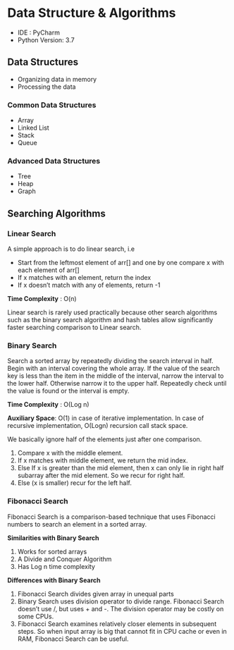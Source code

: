 # Data Structure & Algorithms

- IDE : PyCharm
- Python Version: 3.7

## Data Structures
* Organizing data in memory
* Processing the data
  
### Common Data Structures
* Array
* Linked List
* Stack
* Queue

### Advanced Data Structures
* Tree
* Heap
* Graph

## Searching Algorithms

### Linear Search

A simple approach is to do linear search, i.e
* Start from the leftmost element of arr[] and one by one compare x with each element of arr[]
* If x matches with an element, return the index
* If x doesn’t match with any of elements, return -1

**Time Complexity** : O(n)

Linear search is rarely used practically because other search algorithms such as the binary search algorithm and hash tables allow 
significantly faster searching comparison to Linear search.


### Binary Search

Search a sorted array by repeatedly dividing the search interval in half. Begin with an interval covering the whole array. If the 
value of the search key is less than the item in the middle of the interval, narrow the interval to the lower half. Otherwise 
narrow it to the upper half. Repeatedly check until the value is found or the interval is empty.

**Time Complexity** : O(Log n)

**Auxiliary Space**: O(1) in case of iterative implementation. In case of recursive implementation, O(Logn) recursion call stack space.

We basically ignore half of the elements just after one comparison.

1. Compare x with the middle element.
2. If x matches with middle element, we return the mid index.
3. Else If x is greater than the mid element, then x can only lie in right half subarray after the mid element. So we recur for right half.
4. Else (x is smaller) recur for the left half.


### Fibonacci Search

Fibonacci Search is a comparison-based technique that uses Fibonacci numbers to search an element in a sorted array.

**Similarities with Binary Search**
1. Works for sorted arrays
2. A Divide and Conquer Algorithm
3. Has Log n time complexity

**Differences with Binary Search**
1. Fibonacci Search divides given array in unequal parts
2. Binary Search uses division operator to divide range. Fibonacci Search doesn’t use /, but uses + and -. The division operator may be costly on some CPUs.
3. Fibonacci Search examines relatively closer elements in subsequent steps. So when input array is big that cannot fit in CPU cache or even in RAM, Fibonacci Search can be useful.
